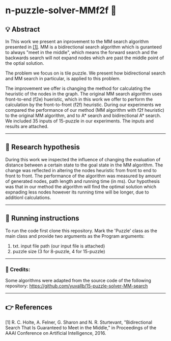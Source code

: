 #  n-puzzle-solver-MMf2f :two_men_holding_hands:


## :bulb: Abstract
In This work we present an inprovement to the MM search algorithm presented in [[1]](#1).
MM is a bidirectional search algorithm which is guranteed to always "meet in the middle", which means the forward search and the backwards search will not expand nodes which are 
past the middle point of the optial solution. 

The problem we focus on is tile puzzle. We present how bidirectional search and MM search in particular, is applied to this problem.

The improvement we offer is changing the method for calculating the heuristic of the nodes in the graph.
The original MM search algorithm uses front-to-end (f2e) hueristic, which in this work we offer to perform the calculation by the front-to-front (f2f) heuristic. 
During our experiments we compared the performance of our method (MM algorithm with f2f heuristic) to the original MM algorithm, and to A* search and bidirectional A* search.
We included 35 inputs of 15-puzzle in our experiments. The inputs and results are attached. 


---


##  :mag_right: Research hypothesis
During this work we inspected the influence of changing the evaluation of distance between a certain state to the goal state in the MM algorithm.
The change was reflected in altering the nodes heuristic from front to end to front to front. The performance of the algorithm was measured by amount of generated nodes, 
path length and running time (in ms). 
Our hypothesis was that in our method the algorithm will find the optimal solution which expnading less nodes however its running time 
will be longer, due to additionl calculations. 


---


## :ledger: Running instructions
To run the code first clone this repository.
Mark the 'Puzzle' class as the main class and provide two arguments as the Program arguments: 
1. txt. input file path (our input file is attached)
2. puzzle size (3 for 8-puzzle, 4 for 15-puzzle)


---


### :ribbon: Credits:
Some algorithms were adapted from the source code of the following repository: https://github.com/yuvallb/15-puzzle-solver-MM-search


----

## :point_right: References
<a id="1">[1]</a>
R. C. Holte, A. Felner, G. Sharon and N. R. Sturtevant, "Bidirectional Search That Is Guaranteed to Meet in the Middle," 
in Proceedings of the AAAI Conference on Artificial Intelligence, 2016. 
